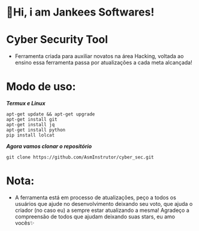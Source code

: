 <h1>💫Hi, i am Jankees Softwares!</h1>

# Cyber Security Tool
   - Ferramenta criada para auxiliar novatos na área Hacking, voltada ao ensino essa ferramenta passa por atualizações a cada meta alcançada!

# Modo de uso:
   ___Termux e Linux___

    apt-get update && apt-get upgrade
    apt-get install git
    apt-get install jq
    apt-get install python
    pip install lolcat
    
   ___Agora vamos clonar o repositório___
    
    git clone https://github.com/AsmInstrutor/cyber_sec.git
    

# Nota:
   - A ferramenta está em processo de atualizações, peço a todos os usuários que ajude no desenvolvimento deixando seu voto, que ajuda o criador (no caso eu) a sempre estar atualizando a mesma! Agradeço a compreensão de todos que ajudam deixando suas stars, eu amo vocês✨

